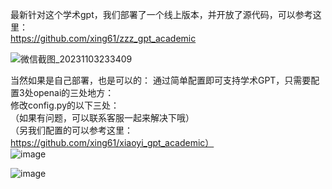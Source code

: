 最新针对这个学术gpt，我们部署了一个线上版本，并开放了源代码，可以参考这里：<br>
https://github.com/xing61/zzz_gpt_academic<br>

![微信截图_20231103233409](https://github.com/xing61/xiaoyi-robot/assets/38256442/eb2e1c7a-0982-4902-99e2-8b41fb8c44ee)     


当然如果是自己部署，也是可以的：
通过简单配置即可支持学术GPT，只需要配置3处openai的三处地方：<br>
修改config.py的以下三处：<br>
（如果有问题，可以联系客服一起来解决下哦）<br>
（另我们配置的可以参考这里：https://github.com/xing61/xiaoyi_gpt_academic）<br>
![image](https://github.com/xing61/xiaoyi-robot/assets/38256442/a06038e6-20e6-4bae-95a6-e50b03c95092)

![image](https://github.com/xing61/xiaoyi-robot/assets/38256442/487a4f3f-02bf-4c0e-814a-288c318023b5)
